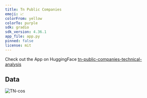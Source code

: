 ```yaml
---
title: Tn Public Companies
emoji: 📈
colorFrom: yellow
colorTo: purple
sdk: gradio
sdk_version: 4.36.1
app_file: app.py
pinned: false
license: mit
---
```


Check out the App on HuggingFace [tn-public-companies-technical-analysis](https://huggingface.co/spaces/LeonceNsh/tn-public-companies)

## Data 
![TN-cos](https://github.com/LNshuti/tennessee-market-size/assets/13305262/398a00df-9d01-4133-b96c-7023c09abee2)


